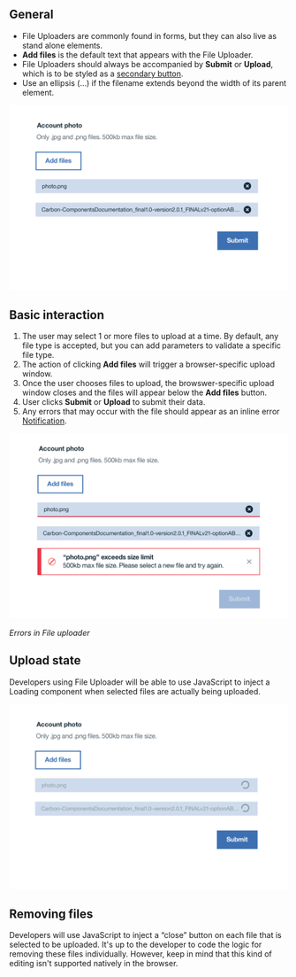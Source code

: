 ## General
* File Uploaders are commonly found in forms, but they can also live as stand alone elements.
* **Add files** is the default text that appears with the File Uploader.
* File Uploaders should always be accompanied by **Submit** or **Upload**, which is to be styled as a [secondary button](/components/button).
* Use an ellipsis (...) if the filename extends beyond the width of its parent element.

![file uploader example](images/file-uploader-usage-1.png)

## Basic interaction
1. The user may select 1 or more files to upload at a time. By default, any file type is accepted, but  you can add parameters to validate a specific file type.  
2. The action of clicking **Add files** will trigger a browser-specific upload window.
3. Once the user chooses files to upload, the browswer-specific upload window closes and the files will appear below the **Add files** button.
4. User clicks **Submit** or **Upload** to submit their data.
4. Any errors that may occur with the file should appear as an inline error [Notification](/components/notification).


![file uploader error](images/file-uploader-usage-2.png)

_Errors in File uploader_

## Upload state
Developers using File Uploader will be able to use JavaScript to inject a Loading component when selected files are actually being uploaded.

![File uploading state](images/file-uploader-usage-3.png)

## Removing files
Developers will use JavaScript to inject a “close” button on each file that is selected to be uploaded. It's up to the developer to code the logic for removing these files individually. However, keep in mind that this kind of editing isn't supported natively in the browser.
